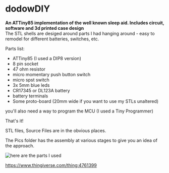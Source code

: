 # dodowDIY
**An ATTiny85 implementation of the well known sleep aid. Includes circuit, software and 3d printed case design**  
The STL shells are desiged around parts I had hanging around - easy to remodel for different batteries, switches, etc.

Parts list:  
* ATTiny85 (I used a DIP8 version)  
* 8 pin socket  
* 47 ohm resistor  
* micro momentary push button switch  
* micro spst switch  
* 3x 5mm blue leds  
* CR17345 or DL123A battery
* battery terminals  
* Some proto-board (20mm wide if you want to use my STLs unaltered)

you'll also need a way to program the MCU (I used a Tiny Programmer)

That's it!

STL files, Source Files are in the obvious places.

The Pics folder has the assembly at various stages to give you an idea of the approach.

![here are the parts I used](https://github.com/dshiffman/dodowDIY/blob/main/dodowdiy%20parts.jpg)

https://www.thingiverse.com/thing:4761399



